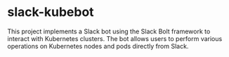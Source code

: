# slack-kubebot
This project implements a Slack bot using the Slack Bolt framework to interact with Kubernetes clusters. The bot allows users to perform various operations on Kubernetes nodes and pods directly from Slack.
